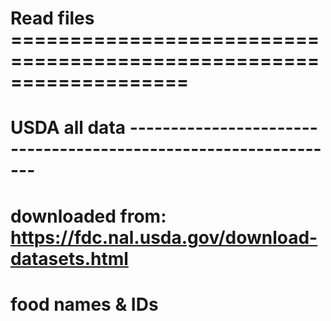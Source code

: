 # Read files ===================================================================
# USDA all data ----------------------------------------------------------------
#       downloaded from: https://fdc.nal.usda.gov/download-datasets.html
#   food names & IDs

